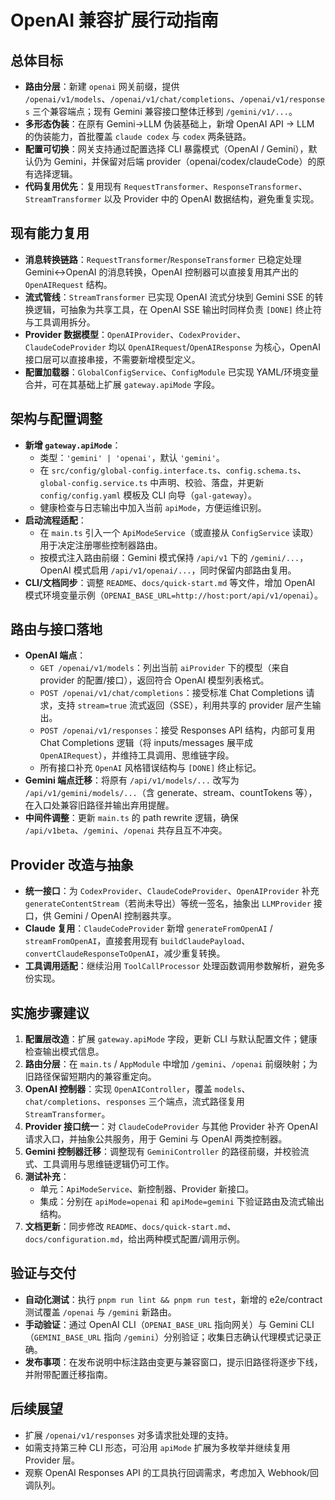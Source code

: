 # OpenAI 兼容扩展行动指南

## 总体目标
- **路由分层**：新建 `openai` 网关前缀，提供 `/openai/v1/models`、`/openai/v1/chat/completions`、`/openai/v1/responses` 三个兼容端点；现有 Gemini 兼容接口整体迁移到 `/gemini/v1/...`。
- **多形态伪装**：在原有 Gemini→LLM 伪装基础上，新增 OpenAI API → LLM 的伪装能力，首批覆盖 `claude codex` 与 `codex` 两条链路。
- **配置可切换**：网关支持通过配置选择 CLI 暴露模式（OpenAI / Gemini），默认仍为 Gemini，并保留对后端 provider（openai/codex/claudeCode）的原有选择逻辑。
- **代码复用优先**：复用现有 `RequestTransformer`、`ResponseTransformer`、`StreamTransformer` 以及 Provider 中的 OpenAI 数据结构，避免重复实现。

## 现有能力复用
- **消息转换链路**：`RequestTransformer`/`ResponseTransformer` 已稳定处理 Gemini<->OpenAI 的消息转换，OpenAI 控制器可以直接复用其产出的 `OpenAIRequest` 结构。
- **流式管线**：`StreamTransformer` 已实现 OpenAI 流式分块到 Gemini SSE 的转换逻辑，可抽象为共享工具，在 OpenAI SSE 输出时同样负责 `[DONE]` 终止符与工具调用拆分。
- **Provider 数据模型**：`OpenAIProvider`、`CodexProvider`、`ClaudeCodeProvider` 均以 `OpenAIRequest`/`OpenAIResponse` 为核心，OpenAI 接口层可以直接串接，不需要新增模型定义。
- **配置加载器**：`GlobalConfigService`、`ConfigModule` 已实现 YAML/环境变量合并，可在其基础上扩展 `gateway.apiMode` 字段。

## 架构与配置调整
- **新增 `gateway.apiMode`**：
  - 类型：`'gemini' | 'openai'`，默认 `'gemini'`。
  - 在 `src/config/global-config.interface.ts`、`config.schema.ts`、`global-config.service.ts` 中声明、校验、落盘，并更新 `config/config.yaml` 模板及 CLI 向导（`gal-gateway`）。
  - 健康检查与日志输出中加入当前 `apiMode`，方便运维识别。
- **启动流程适配**：
  - 在 `main.ts` 引入一个 `ApiModeService`（或直接从 `ConfigService` 读取）用于决定注册哪些控制器路由。
  - 按模式注入路由前缀：Gemini 模式保持 `/api/v1` 下的 `/gemini/...`，OpenAI 模式启用 `/api/v1/openai/...`，同时保留内部路由复用。
- **CLI/文档同步**：调整 `README`、`docs/quick-start.md` 等文件，增加 OpenAI 模式环境变量示例（`OPENAI_BASE_URL=http://host:port/api/v1/openai`）。

## 路由与接口落地
- **OpenAI 端点**：
  - `GET /openai/v1/models`：列出当前 `aiProvider` 下的模型（来自 provider 的配置/接口），返回符合 OpenAI 模型列表格式。
  - `POST /openai/v1/chat/completions`：接受标准 Chat Completions 请求，支持 `stream=true` 流式返回（SSE），利用共享的 provider 层产生输出。
  - `POST /openai/v1/responses`：接受 Responses API 结构，内部可复用 Chat Completions 逻辑（将 inputs/messages 展平成 `OpenAIRequest`），并维持工具调用、思维链字段。
  - 所有接口补充 `OpenAI` 风格错误结构与 `[DONE]` 终止标记。
- **Gemini 端点迁移**：将原有 `/api/v1/models/...` 改写为 `/api/v1/gemini/models/...`（含 generate、stream、countTokens 等），在入口处兼容旧路径并输出弃用提醒。
- **中间件调整**：更新 `main.ts` 的 path rewrite 逻辑，确保 `/api/v1beta`、`/gemini`、`/openai` 共存且互不冲突。

## Provider 改造与抽象
- **统一接口**：为 `CodexProvider`、`ClaudeCodeProvider`、`OpenAIProvider` 补充 `generateContentStream`（若尚未导出）等统一签名，抽象出 `LLMProvider` 接口，供 Gemini / OpenAI 控制器共享。
- **Claude 复用**：`ClaudeCodeProvider` 新增 `generateFromOpenAI` / `streamFromOpenAI`，直接套用现有 `buildClaudePayload`、`convertClaudeResponseToOpenAI`，减少重复转换。
- **工具调用适配**：继续沿用 `ToolCallProcessor` 处理函数调用参数解析，避免多份实现。

## 实施步骤建议
1. **配置层改造**：扩展 `gateway.apiMode` 字段，更新 CLI 与默认配置文件；健康检查输出模式信息。
2. **路由分层**：在 `main.ts` / `AppModule` 中增加 `/gemini`、`/openai` 前缀映射；为旧路径保留短期内的兼容重定向。
3. **OpenAI 控制器**：实现 `OpenAIController`，覆盖 `models`、`chat/completions`、`responses` 三个端点，流式路径复用 `StreamTransformer`。
4. **Provider 接口统一**：对 `ClaudeCodeProvider` 与其他 Provider 补齐 OpenAI 请求入口，并抽象公共服务，用于 Gemini 与 OpenAI 两类控制器。
5. **Gemini 控制器迁移**：调整现有 `GeminiController` 的路径前缀，并校验流式、工具调用与思维链逻辑仍可工作。
6. **测试补充**：
   - 单元：`ApiModeService`、新控制器、Provider 新接口。
   - 集成：分别在 `apiMode=openai` 和 `apiMode=gemini` 下验证路由及流式输出结构。
7. **文档更新**：同步修改 `README`、`docs/quick-start.md`、`docs/configuration.md`，给出两种模式配置/调用示例。

## 验证与交付
- **自动化测试**：执行 `pnpm run lint && pnpm run test`，新增的 e2e/contract 测试覆盖 `/openai` 与 `/gemini` 新路由。
- **手动验证**：通过 OpenAI CLI（`OPENAI_BASE_URL` 指向网关）与 Gemini CLI （`GEMINI_BASE_URL` 指向 `/gemini`）分别验证；收集日志确认代理模式记录正确。
- **发布事项**：在发布说明中标注路由变更与兼容窗口，提示旧路径将逐步下线，并附带配置迁移指南。

## 后续展望
- 扩展 `/openai/v1/responses` 对多请求批处理的支持。
- 如需支持第三种 CLI 形态，可沿用 `apiMode` 扩展为多枚举并继续复用 Provider 层。
- 观察 OpenAI Responses API 的工具执行回调需求，考虑加入 Webhook/回调队列。
